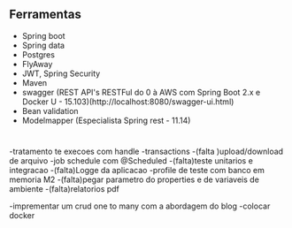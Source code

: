 ## Ferramentas
- Spring boot 
- Spring data 
- Postgres
- FlyAway
- JWT, Spring Security
- Maven
- swagger (REST API's RESTFul do 0 à AWS com Spring Boot 2.x e Docker U - 15.103)(http://localhost:8080/swagger-ui.html)
- Bean validation
- Modelmapper   (Especialista Spring rest - 11.14)

# 
-tratamento te execoes com handle
-transactions 
-(falta )upload/download de arquivo
-job schedule com @Scheduled
-(falta)teste unitarios e integracao
-(falta)Logge da aplicacao
-profile de teste com banco em memoria M2
-(falta)pegar parametro do properties e de variaveis de ambiente 
-(falta)relatorios pdf 

-imprementar um crud one to many com a abordagem do blog 
-colocar docker
